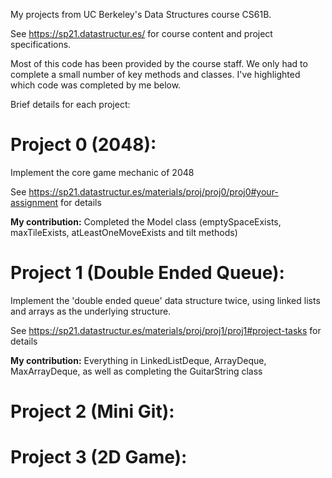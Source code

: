 My projects from UC Berkeley's Data Structures course CS61B.

See https://sp21.datastructur.es/ for course content and project specifications.

Most of this code has been provided by the course staff. We only had to complete a small number of key methods and classes. I've highlighted which code was completed by me below.

Brief details for each project:

# Project 0 (2048):

Implement the core game mechanic of 2048

See https://sp21.datastructur.es/materials/proj/proj0/proj0#your-assignment for details

**My contribution:** Completed the Model class (emptySpaceExists, maxTileExists, atLeastOneMoveExists and tilt methods)

# Project 1 (Double Ended Queue):

Implement the 'double ended queue' data structure twice, using linked lists and arrays as the underlying structure.

See https://sp21.datastructur.es/materials/proj/proj1/proj1#project-tasks for details

**My contribution:** Everything in LinkedListDeque, ArrayDeque, MaxArrayDeque, as well as completing the GuitarString class

# Project 2 (Mini Git):



# Project 3 (2D Game):
